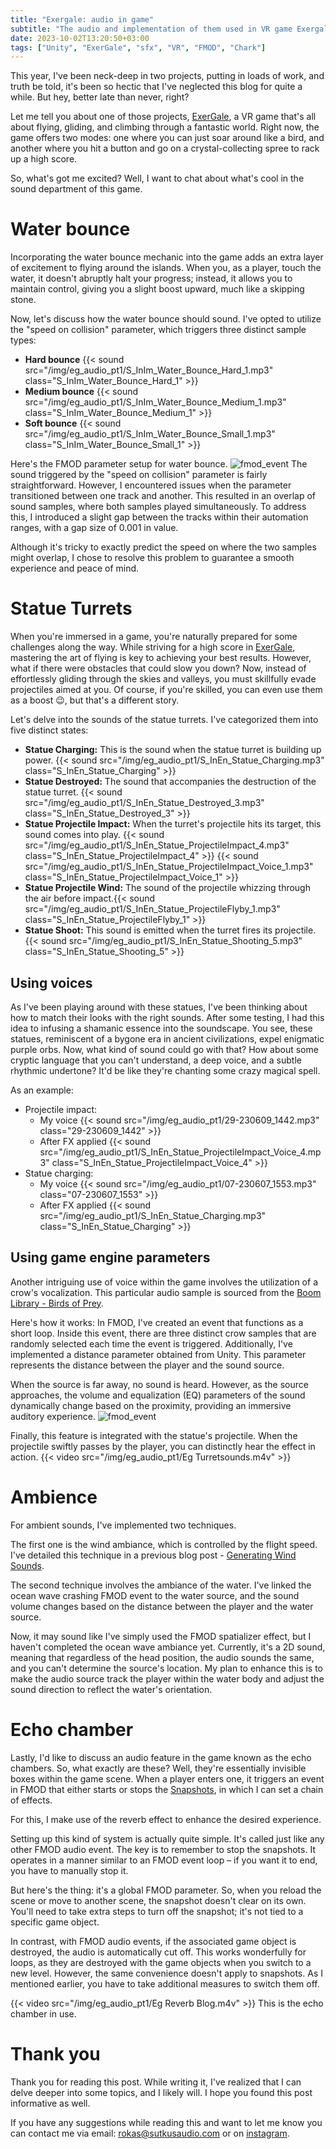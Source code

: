 ```yaml
---
title: "Exergale: audio in game"
subtitle: "The audio and implementation of them used in VR game Exergale"
date: 2023-10-02T13:20:50+03:00
tags: ["Unity", "ExerGale", "sfx", "VR", "FMOD", "Chark"]
---
```


This year, I've been neck-deep in two projects, putting in loads of work, and truth be told, it's been so hectic that I've neglected this blog for quite a while. But hey, better late than never, right?

Let me tell you about one of those projects, [ExerGale](https://exergale.com/), a VR game that's all about flying, gliding, and climbing through a fantastic world. Right now, the game offers two modes: one where you can just soar around like a bird, and another where you hit a button and go on a crystal-collecting spree to rack up a high score.

So, what's got me excited? Well, I want to chat about what's cool in the sound department of this game.
# Water bounce

Incorporating the water bounce mechanic into the game adds an extra layer of excitement to flying around the islands. When you, as a player, touch the water, it doesn't abruptly halt your progress; instead, it allows you to maintain control, giving you a slight boost upward, much like a skipping stone.

Now, let's discuss how the water bounce should sound. I've opted to utilize the "speed on collision" parameter, which triggers three distinct sample types:
- **Hard bounce** {{< sound src="/img/eg_audio_pt1/S_InIm_Water_Bounce_Hard_1.mp3" class="S_InIm_Water_Bounce_Hard_1" >}}
- **Medium bounce** {{< sound src="/img/eg_audio_pt1/S_InIm_Water_Bounce_Medium_1.mp3" class="S_InIm_Water_Bounce_Medium_1" >}}
- **Soft bounce** {{< sound src="/img/eg_audio_pt1/S_InIm_Water_Bounce_Small_1.mp3" class="S_InIm_Water_Bounce_Small_1" >}} 

Here's the FMOD parameter setup for water bounce.
![fmod_event](/img/eg_audio_pt1/Pasted_image_20230826131252.png)
The sound triggered by the "speed on collision" parameter is fairly straightforward. However, I encountered issues when the parameter transitioned between one track and another. This resulted in an overlap of sound samples, where both samples played simultaneously. To address this, I introduced a slight gap between the tracks within their automation ranges, with a gap size of 0.001 in value.

Although it's tricky to exactly predict the speed on where the two samples might overlap, I chose to resolve this problem to guarantee a smooth experience and peace of mind.

# Statue Turrets

When you're immersed in a game, you're naturally prepared for some challenges along the way. While striving for a high score in [ExerGale](https://exergale.com/), mastering the art of flying is key to achieving your best results. However, what if there were obstacles that could slow you down? Now, instead of effortlessly gliding through the skies and valleys, you must skillfully evade projectiles aimed at you. Of course, if you're skilled, you can even use them as a boost 😉, but that's a different story.

Let's delve into the sounds of the statue turrets. I've categorized them into five distinct states:
- **Statue Charging:** This is the sound when the statue turret is building up power. {{< sound src="/img/eg_audio_pt1/S_InEn_Statue_Charging.mp3" class="S_InEn_Statue_Charging" >}} 
- **Statue Destroyed:** The sound that accompanies the destruction of the statue turret. {{< sound src="/img/eg_audio_pt1/S_InEn_Statue_Destroyed_3.mp3" class="S_InEn_Statue_Destroyed_3" >}} 
- **Statue Projectile Impact:** When the turret's projectile hits its target, this sound comes into play. {{< sound src="/img/eg_audio_pt1/S_InEn_Statue_ProjectileImpact_4.mp3" class="S_InEn_Statue_ProjectileImpact_4" >}} {{< sound src="/img/eg_audio_pt1/S_InEn_Statue_ProjectileImpact_Voice_1.mp3" class="S_InEn_Statue_ProjectileImpact_Voice_1" >}} 
- **Statue Projectile Wind:** The sound of the projectile whizzing through the air before impact.{{< sound src="/img/eg_audio_pt1/S_InEn_Statue_ProjectileFlyby_1.mp3" class="S_InEn_Statue_ProjectileFlyby_1" >}} 
- **Statue Shoot:** This sound is emitted when the turret fires its projectile. {{< sound src="/img/eg_audio_pt1/S_InEn_Statue_Shooting_5.mp3" class="S_InEn_Statue_Shooting_5" >}} 
## Using voices

As I've been playing around with these statues, I've been thinking about how to match their looks with the right sounds. After some testing, I had this idea to infusing a shamanic essence into the soundscape. You see, these statues, reminiscent of a bygone era in ancient civilizations, expel enigmatic purple orbs. Now, what kind of sound could go with that? How about some cryptic language that you can't understand, a deep voice, and a subtle rhythmic undertone? It'd be like they're chanting some crazy magical spell.

As an example:
- Projectile impact:
	- My voice {{< sound src="/img/eg_audio_pt1/29-230609_1442.mp3" class="29-230609_1442" >}} 
	- After FX applied {{< sound src="/img/eg_audio_pt1/S_InEn_Statue_ProjectileImpact_Voice_4.mp3" class="S_InEn_Statue_ProjectileImpact_Voice_4" >}} 
- Statue charging:
	- My voice  {{< sound src="/img/eg_audio_pt1/07-230607_1553.mp3" class="07-230607_1553" >}} 
	- After FX applied {{< sound src="/img/eg_audio_pt1/S_InEn_Statue_Charging.mp3" class="S_InEn_Statue_Charging" >}} 

## Using game engine parameters 

Another intriguing use of voice within the game involves the utilization of a crow's vocalization. This particular audio sample is sourced from the [Boom Library - Birds of Prey](https://www.boomlibrary.com/sound-effects/birds-of-prey/).

Here's how it works: In FMOD, I've created an event that functions as a short loop. Inside this event, there are three distinct crow samples that are randomly selected each time the event is triggered. Additionally, I've implemented a distance parameter obtained from Unity. This parameter represents the distance between the player and the sound source.

When the source is far away, no sound is heard. However, as the source approaches, the volume and equalization (EQ) parameters of the sound dynamically change based on the proximity, providing an immersive auditory experience. ![fmod_event](/img/eg_audio_pt1/Pasted_image_20230927141120.png)

Finally, this feature is integrated with the statue's projectile. When the projectile swiftly passes by the player, you can distinctly hear the effect in action.
{{< video src="/img/eg_audio_pt1/Eg Turretsounds.m4v" >}}

# Ambience

For ambient sounds, I've implemented two techniques.

The first one is the wind ambiance, which is controlled by the flight speed. I've detailed this technique in a previous blog post - [Generating Wind Sounds](https://sutkusaudio.com/post/2021-10-15-generating-wind-sounds/).

The second technique involves the ambiance of the water. I've linked the ocean wave crashing FMOD event to the water source, and the sound volume changes based on the distance between the player and the water source.

Now, it may sound like I've simply used the FMOD spatializer effect, but I haven't completed the ocean wave ambiance yet. Currently, it's a 2D sound, meaning that regardless of the head position, the audio sounds the same, and you can't determine the source's location. My plan to enhance this is to make the audio source track the player within the water body and adjust the sound direction to reflect the water's orientation.

# Echo chamber

Lastly, I'd like to discuss an audio feature in the game known as the echo chambers. So, what exactly are these? Well, they're essentially invisible boxes within the game scene. When a player enters one, it triggers an event in FMOD that either starts or stops the [Snapshots](https://www.fmod.com/docs/2.02/studio/glossary.html#snapshot), in which I can set a chain of effects.

For this, I make use of the reverb effect to enhance the desired experience.

Setting up this kind of system is actually quite simple. It's called just like any other FMOD audio event. The key is to remember to stop the snapshots. It operates in a manner similar to an FMOD event loop – if you want it to end, you have to manually stop it.

But here's the thing: it's a global FMOD parameter. So, when you reload the scene or move to another scene, the snapshot doesn't clear on its own. You'll need to take extra steps to turn off the snapshot; it's not tied to a specific game object.

In contrast, with FMOD audio events, if the associated game object is destroyed, the audio is automatically cut off. This works wonderfully for loops, as they are destroyed with the game objects when you switch to a new level. However, the same convenience doesn't apply to snapshots. As I mentioned earlier, you have to take additional measures to switch them off.

{{< video src="/img/eg_audio_pt1/Eg Reverb Blog.m4v" >}}
This is the echo chamber in use.

# Thank you
Thank you for reading this post. While writing it, I've realized that I can delve deeper into some topics, and I likely will. I hope you found this post informative as well. 

If you have any suggestions while reading this and want to let me know you can contact me via email: rokas@sutkusaudio.com or on [instagram](https://www.instagram.com/sutkusaudio/).